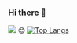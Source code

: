 ### Hi there 👋 
<a href="https://hits.seeyoufarm.com"><img src="https://hits.seeyoufarm.com/api/count/incr/badge.svg?url=https%3A%2F%2Fgithub.com%2FminahLim&count_bg=%23FFE1EE&title_bg=%23FF8C9D&icon=iconify.svg&icon_color=%23FFFFFF&title=hits&edge_flat=false"/></a>
😊
[![Top Langs](https://github-readme-stats.vercel.app/api/top-langs/?username=minahLim)](https://github.com/minahLim/github-readme-stats)

<!--
**minahLim/minahLim** is a ✨ _special_ ✨ repository because its `README.md` (this file) appears on your GitHub profile.

Here are some ideas to get you started:

- 🔭 I’m currently working on ...
- 🌱 I’m currently learning ...
- 👯 I’m looking to collaborate on ...
- 🤔 I’m looking for help with ...
- 💬 Ask me about ...
- 📫 How to reach me: ...
- 😄 Pronouns: ...
- ⚡ Fun fact: ...
-->
